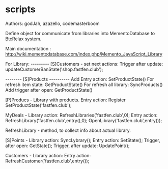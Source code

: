 # scripts
Authors: godJah, azazello, codemasterboom

Define object for communicate from libraries into MementoDatabase to BtcRelax system.

Main documentation : http://wiki.mementodatabase.com/index.php/Memento_JavaScript_Library

For Library:
--------- [S]Customers - set next actions:
Trigger after update:
updateCustomerBanState('shop.fastfen.club');

 -------- [S]Products ---------- 
Add Entry action: SetProductState()
For refresh item state: GetProductState()
For refresh all library: SyncProducts()
Add trigger after open: GetProductState()

[P]Producs - Library with products.
			Entry action: Register
				SetProductState('fastfen.club');

MyDeals  -	Library action:
				RefreshLibraries('fastfen.club',0);
			Entry action:
				RefreshLibrary('fastfen.club',entry(),0);
				OpenLibrary('fastfen.club',entry());

RefreshLibrary - method, to collect info about actual library.

[S]Points - Library action: 
            SyncLybrary();
            Entry action: SetState();
            Trigger, after open: GetState();
            Trigger, after update: UpdatePoint();

Customers - Library action:
			Entry action: RefreshCustomer('fastfen.club',entry());
			

